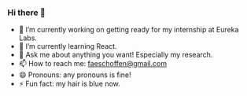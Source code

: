 ### Hi there 👋


- 🔭 I’m currently working on getting ready for my internship at Eureka Labs.
- 🌱 I’m currently learning React.
- 💬 Ask me about anything you want! Especially my research.
- 📫 How to reach me: faeschoffen@gmail.com
- 😄 Pronouns: any pronouns is fine!
- ⚡ Fun fact: my hair is blue now.
